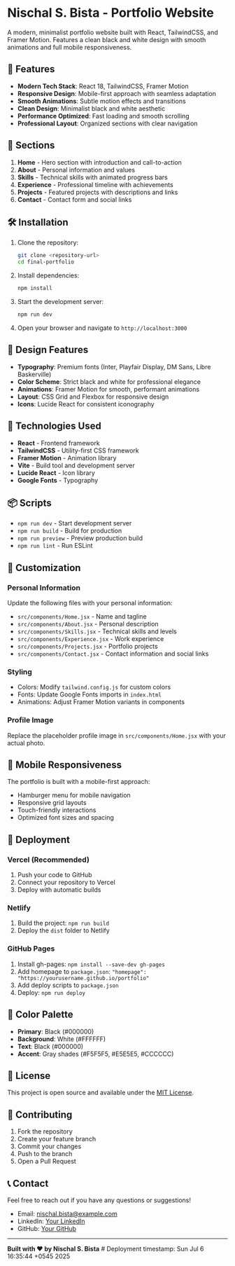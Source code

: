 # Nischal S. Bista - Portfolio Website

A modern, minimalist portfolio website built with React, TailwindCSS, and Framer Motion. Features a clean black and white design with smooth animations and full mobile responsiveness.

## 🚀 Features

- **Modern Tech Stack**: React 18, TailwindCSS, Framer Motion
- **Responsive Design**: Mobile-first approach with seamless adaptation
- **Smooth Animations**: Subtle motion effects and transitions
- **Clean Design**: Minimalist black and white aesthetic
- **Performance Optimized**: Fast loading and smooth scrolling
- **Professional Layout**: Organized sections with clear navigation

## 📱 Sections

1. **Home** - Hero section with introduction and call-to-action
2. **About** - Personal information and values
3. **Skills** - Technical skills with animated progress bars
4. **Experience** - Professional timeline with achievements
5. **Projects** - Featured projects with descriptions and links
6. **Contact** - Contact form and social links

## 🛠️ Installation

1. Clone the repository:
   ```bash
   git clone <repository-url>
   cd final-portfolio
   ```

2. Install dependencies:
   ```bash
   npm install
   ```

3. Start the development server:
   ```bash
   npm run dev
   ```

4. Open your browser and navigate to `http://localhost:3000`

## 🎨 Design Features

- **Typography**: Premium fonts (Inter, Playfair Display, DM Sans, Libre Baskerville)
- **Color Scheme**: Strict black and white for professional elegance
- **Animations**: Framer Motion for smooth, performant animations
- **Layout**: CSS Grid and Flexbox for responsive design
- **Icons**: Lucide React for consistent iconography

## 🔧 Technologies Used

- **React** - Frontend framework
- **TailwindCSS** - Utility-first CSS framework
- **Framer Motion** - Animation library
- **Vite** - Build tool and development server
- **Lucide React** - Icon library
- **Google Fonts** - Typography

## 📦 Scripts

- `npm run dev` - Start development server
- `npm run build` - Build for production
- `npm run preview` - Preview production build
- `npm run lint` - Run ESLint

## 🎯 Customization

### Personal Information
Update the following files with your personal information:
- `src/components/Home.jsx` - Name and tagline
- `src/components/About.jsx` - Personal description
- `src/components/Skills.jsx` - Technical skills and levels
- `src/components/Experience.jsx` - Work experience
- `src/components/Projects.jsx` - Portfolio projects
- `src/components/Contact.jsx` - Contact information and social links

### Styling
- Colors: Modify `tailwind.config.js` for custom colors
- Fonts: Update Google Fonts imports in `index.html`
- Animations: Adjust Framer Motion variants in components

### Profile Image
Replace the placeholder profile image in `src/components/Home.jsx` with your actual photo.

## 📱 Mobile Responsiveness

The portfolio is built with a mobile-first approach:
- Hamburger menu for mobile navigation
- Responsive grid layouts
- Touch-friendly interactions
- Optimized font sizes and spacing

## 🚀 Deployment

### Vercel (Recommended)
1. Push your code to GitHub
2. Connect your repository to Vercel
3. Deploy with automatic builds

### Netlify
1. Build the project: `npm run build`
2. Deploy the `dist` folder to Netlify

### GitHub Pages
1. Install gh-pages: `npm install --save-dev gh-pages`
2. Add homepage to `package.json`: `"homepage": "https://yourusername.github.io/portfolio"`
3. Add deploy scripts to `package.json`
4. Deploy: `npm run deploy`

## 🎨 Color Palette

- **Primary**: Black (#000000)
- **Background**: White (#FFFFFF)
- **Text**: Black (#000000)
- **Accent**: Gray shades (#F5F5F5, #E5E5E5, #CCCCCC)

## 📄 License

This project is open source and available under the [MIT License](LICENSE).

## 🤝 Contributing

1. Fork the repository
2. Create your feature branch
3. Commit your changes
4. Push to the branch
5. Open a Pull Request

## 📞 Contact

Feel free to reach out if you have any questions or suggestions!

- Email: nischal.bista@example.com
- LinkedIn: [Your LinkedIn](https://linkedin.com/in/yourprofile)
- GitHub: [Your GitHub](https://github.com/yourusername)

---

**Built with ❤️ by Nischal S. Bista** # Deployment timestamp: Sun Jul  6 16:35:44 +0545 2025
